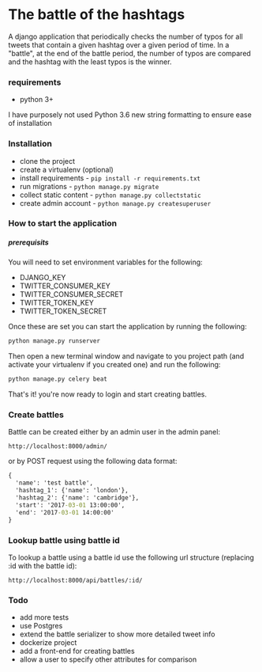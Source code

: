 # The battle of the hashtags

A django application that periodically checks the number of typos for all tweets that contain a given hashtag over a given period of time. In a "battle", at the end of the battle period, the number of typos are compared and the hashtag with the least typos is the winner.

### requirements
* python 3+

I have purposely not used Python 3.6 new string formatting to ensure ease of installation

### Installation
* clone the project
* create a virtualenv (optional) 
* install requirements - `pip install -r requirements.txt`
* run migrations - `python manage.py migrate`
* collect static content - `python manage.py collectstatic`
* create admin account - `python manage.py createsuperuser`

### How to start the application

##### prerequisits
You will need to set environment variables for the following:
* DJANGO_KEY
* TWITTER_CONSUMER_KEY
* TWITTER_CONSUMER_SECRET
* TWITTER_TOKEN_KEY
* TWITTER_TOKEN_SECRET

Once these are set you can start the application by running the following:
```cmd
python manage.py runserver
```
Then open a new terminal window and navigate to you project path (and activate your virtualenv if you created one) and run the following:
```cmd
python manage.py celery beat
```
That's it! you're now ready to login and start creating battles.

### Create battles
Battle can be created either by an admin user in the admin panel:
```
http://localhost:8000/admin/
```

or by POST request using the following data format:
```cmd
{
  'name': 'test battle',
  'hashtag_1': {'name': 'london'},
  'hashtag_2': {'name': 'cambridge'},
  'start': '2017-03-01 13:00:00',
  'end': '2017-03-01 14:00:00'
}
```
### Lookup battle using battle id
To lookup a battle using a battle id use the following url structure (replacing :id with the battle id):
```
http://localhost:8000/api/battles/:id/
```

### Todo
* add more tests
* use Postgres
* extend the battle serializer to show more detailed tweet info
* dockerize project
* add a front-end for creating battles
* allow a user to specify other attributes for comparison
